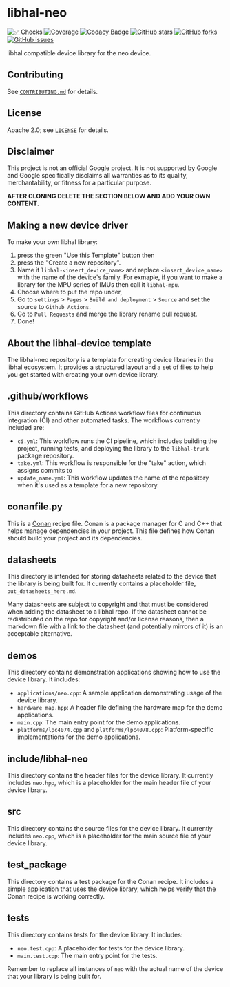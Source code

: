 # libhal-neo

[![✅ Checks](https://github.com/libhal/libhal-neo/actions/workflows/ci.yml/badge.svg)](https://github.com/libhal/libhal-neo/actions/workflows/ci.yml)
[![Coverage](https://libhal.github.io/libhal-neo/coverage/coverage.svg)](https://libhal.github.io/libhal-neo/coverage/)
[![Codacy Badge](https://app.codacy.com/project/badge/Grade/b084e6d5962d49a9afcb275d62cd6586)](https://www.codacy.com/gh/libhal/libhal-neo/dashboard?utm_source=github.com&amp;utm_medium=referral&amp;utm_content=libhal/libhal-neo&amp;utm_campaign=Badge_Grade)
[![GitHub stars](https://img.shields.io/github/stars/libhal/libhal-neo.svg)](https://github.com/libhal/libhal-neo/stargazers)
[![GitHub forks](https://img.shields.io/github/forks/libhal/libhal-neo.svg)](https://github.com/libhal/libhal-neo/network)
[![GitHub issues](https://img.shields.io/github/issues/libhal/libhal-neo.svg)](https://github.com/libhal/libhal-neo/issues)

libhal compatible device library for the neo device.

## Contributing

See [`CONTRIBUTING.md`](CONTRIBUTING.md) for details.

## License

Apache 2.0; see [`LICENSE`](LICENSE) for details.

## Disclaimer

This project is not an official Google project. It is not supported by
Google and Google specifically disclaims all warranties as to its quality,
merchantability, or fitness for a particular purpose.

**AFTER CLONING DELETE THE SECTION BELOW AND ADD YOUR OWN CONTENT**.

## Making a new device driver

To make your own libhal library:

1. press the green "Use this Template" button then
2. press the "Create a new repository".
3. Name it `libhal-<insert_device_name>` and replace `<insert_device_name>` with
  the name of the device's family. For exmaple, if you want to make a library
  for the MPU series of IMUs then call it `libhal-mpu`.
4. Choose where to put the repo under,
5. Go to `settings` > `Pages` > `Build and deployment` > `Source` and set the
  source to `Github Actions`.
6. Go to `Pull Requests` and merge the library rename pull request.
7. Done!

## About the libhal-device template

The libhal-neo repository is a template for creating device libraries in
the libhal ecosystem. It provides a structured layout and a set of files to help
you get started with creating your own device library.

## .github/workflows

This directory contains GitHub Actions workflow files for continuous integration
(CI) and other automated tasks. The workflows currently included are:

- `ci.yml`: This workflow runs the CI pipeline, which includes
  building the project, running tests, and deploying the library to the
  `libhal-trunk` package repository.
- `take.yml`: This workflow is responsible for the "take" action, which assigns
  commits to
- `update_name.yml`: This workflow updates the name of the repository when it's
  used as a template for a new repository.

## conanfile.py

This is a [Conan](https://conan.io/) recipe file. Conan is a package manager for
C and C++ that helps manage dependencies in your project. This file defines how
Conan should build your project and its dependencies.

## datasheets

This directory is intended for storing datasheets related to the device that the
library is being built for. It currently contains a placeholder file,
`put_datasheets_here.md`.

Many datasheets are subject to copyright and that must be considered when adding
the datasheet to a libhal repo. If the datasheet cannot be redistributed on the
repo for copyright and/or license reasons, then a markdown file with a link to
the datasheet (and potentially mirrors of it) is an acceptable alternative.

## demos

This directory contains demonstration applications showing how to use the device
library. It includes:

- `applications/neo.cpp`: A sample application demonstrating usage of the
  device library.
- `hardware_map.hpp`: A header file defining the hardware map for the demo
  applications.
- `main.cpp`: The main entry point for the demo applications.
- `platforms/lpc4074.cpp` and `platforms/lpc4078.cpp`: Platform-specific
  implementations for the demo applications.

## include/libhal-neo

This directory contains the header files for the device library. It currently
includes `neo.hpp`, which is a placeholder for the main header file of
your device library.

## src

This directory contains the source files for the device library. It currently
includes `neo.cpp`, which is a placeholder for the main source file of
your device library.

## test_package

This directory contains a test package for the Conan recipe. It includes a
simple application that uses the device library, which helps verify that the
Conan recipe is working correctly.

## tests

This directory contains tests for the device library. It includes:

- `neo.test.cpp`: A placeholder for tests for the device library.
- `main.test.cpp`: The main entry point for the tests.

Remember to replace all instances of `neo` with the actual name of the
device that your library is being built for.
